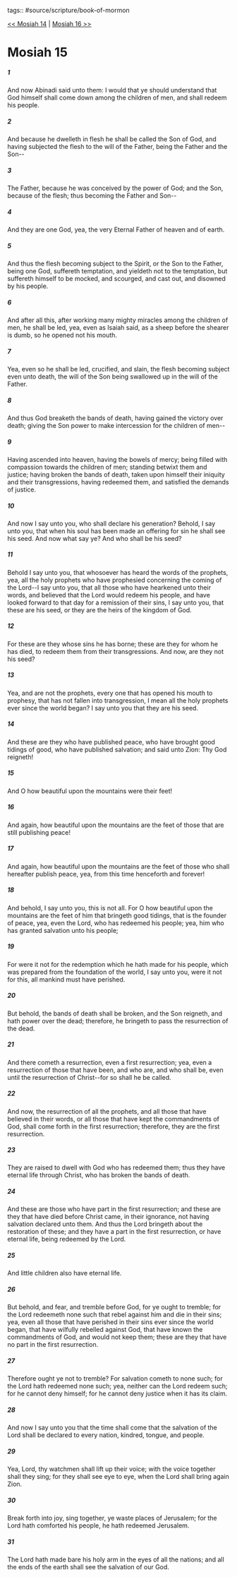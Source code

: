tags:: #source/scripture/book-of-mormon

[<< Mosiah 14](/book-of-mormon/08_Mosiah/Mosiah_14.md) | [Mosiah 16 >>](/book-of-mormon/08_Mosiah/Mosiah_16.md)

# Mosiah 15

##### 1

And now Abinadi said unto them: I would that ye should understand that God himself shall come down among the children of men, and shall redeem his people.

##### 2

And because he dwelleth in flesh he shall be called the Son of God, and having subjected the flesh to the will of the Father, being the Father and the Son--

##### 3

The Father, because he was conceived by the power of God; and the Son, because of the flesh; thus becoming the Father and Son--

##### 4

And they are one God, yea, the very Eternal Father of heaven and of earth.

##### 5

And thus the flesh becoming subject to the Spirit, or the Son to the Father, being one God, suffereth temptation, and yieldeth not to the temptation, but suffereth himself to be mocked, and scourged, and cast out, and disowned by his people.

##### 6

And after all this, after working many mighty miracles among the children of men, he shall be led, yea, even as Isaiah said, as a sheep before the shearer is dumb, so he opened not his mouth.

##### 7

Yea, even so he shall be led, crucified, and slain, the flesh becoming subject even unto death, the will of the Son being swallowed up in the will of the Father.

##### 8

And thus God breaketh the bands of death, having gained the victory over death; giving the Son power to make intercession for the children of men--

##### 9

Having ascended into heaven, having the bowels of mercy; being filled with compassion towards the children of men; standing betwixt them and justice; having broken the bands of death, taken upon himself their iniquity and their transgressions, having redeemed them, and satisfied the demands of justice.

##### 10

And now I say unto you, who shall declare his generation? Behold, I say unto you, that when his soul has been made an offering for sin he shall see his seed. And now what say ye? And who shall be his seed?

##### 11

Behold I say unto you, that whosoever has heard the words of the prophets, yea, all the holy prophets who have prophesied concerning the coming of the Lord--I say unto you, that all those who have hearkened unto their words, and believed that the Lord would redeem his people, and have looked forward to that day for a remission of their sins, I say unto you, that these are his seed, or they are the heirs of the kingdom of God.

##### 12

For these are they whose sins he has borne; these are they for whom he has died, to redeem them from their transgressions. And now, are they not his seed?

##### 13

Yea, and are not the prophets, every one that has opened his mouth to prophesy, that has not fallen into transgression, I mean all the holy prophets ever since the world began? I say unto you that they are his seed.

##### 14

And these are they who have published peace, who have brought good tidings of good, who have published salvation; and said unto Zion: Thy God reigneth!

##### 15

And O how beautiful upon the mountains were their feet!

##### 16

And again, how beautiful upon the mountains are the feet of those that are still publishing peace!

##### 17

And again, how beautiful upon the mountains are the feet of those who shall hereafter publish peace, yea, from this time henceforth and forever!

##### 18

And behold, I say unto you, this is not all. For O how beautiful upon the mountains are the feet of him that bringeth good tidings, that is the founder of peace, yea, even the Lord, who has redeemed his people; yea, him who has granted salvation unto his people;

##### 19

For were it not for the redemption which he hath made for his people, which was prepared from the foundation of the world, I say unto you, were it not for this, all mankind must have perished.

##### 20

But behold, the bands of death shall be broken, and the Son reigneth, and hath power over the dead; therefore, he bringeth to pass the resurrection of the dead.

##### 21

And there cometh a resurrection, even a first resurrection; yea, even a resurrection of those that have been, and who are, and who shall be, even until the resurrection of Christ--for so shall he be called.

##### 22

And now, the resurrection of all the prophets, and all those that have believed in their words, or all those that have kept the commandments of God, shall come forth in the first resurrection; therefore, they are the first resurrection.

##### 23

They are raised to dwell with God who has redeemed them; thus they have eternal life through Christ, who has broken the bands of death.

##### 24

And these are those who have part in the first resurrection; and these are they that have died before Christ came, in their ignorance, not having salvation declared unto them. And thus the Lord bringeth about the restoration of these; and they have a part in the first resurrection, or have eternal life, being redeemed by the Lord.

##### 25

And little children also have eternal life.

##### 26

But behold, and fear, and tremble before God, for ye ought to tremble; for the Lord redeemeth none such that rebel against him and die in their sins; yea, even all those that have perished in their sins ever since the world began, that have wilfully rebelled against God, that have known the commandments of God, and would not keep them; these are they that have no part in the first resurrection.

##### 27

Therefore ought ye not to tremble? For salvation cometh to none such; for the Lord hath redeemed none such; yea, neither can the Lord redeem such; for he cannot deny himself; for he cannot deny justice when it has its claim.

##### 28

And now I say unto you that the time shall come that the salvation of the Lord shall be declared to every nation, kindred, tongue, and people.

##### 29

Yea, Lord, thy watchmen shall lift up their voice; with the voice together shall they sing; for they shall see eye to eye, when the Lord shall bring again Zion.

##### 30

Break forth into joy, sing together, ye waste places of Jerusalem; for the Lord hath comforted his people, he hath redeemed Jerusalem.

##### 31

The Lord hath made bare his holy arm in the eyes of all the nations; and all the ends of the earth shall see the salvation of our God.
